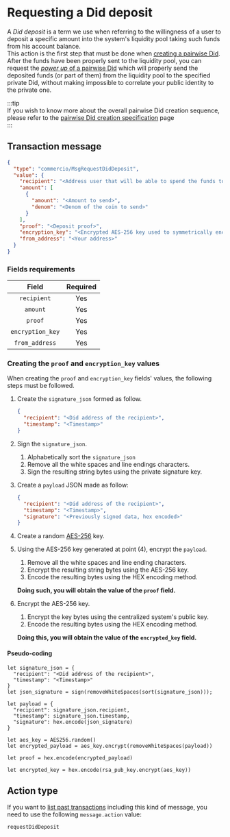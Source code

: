 # Requesting a Did deposit
A *Did deposit* is a term we use when referring to the willingness of a user to deposit a specific amount into the 
system's liquidity pool taking such funds from his account balance.  
This action is the first step that must be done when [creating a pairwise Did](../creating-pairwise-did.md). 
After the funds have been properly sent to the liquidity pool, you can request the 
[*power up* of a pairwise Did](./request-did-power-up.md) which will properly send the deposited funds 
(or part of them) from the liquidity pool to the specified private Did, without making impossible to correlate
your public identity to the private one. 

:::tip  
If you wish to know more about the overall pairwise Did creation sequence, please refer to the
[pairwise Did creation specification](../creating-pairwise-did.md) page  
:::    

## Transaction message
```json
{
  "type": "commercio/MsgRequestDidDeposit",
  "value": {
    "recipient": "<Address user that will be able to spend the funds to active his pairwise Did(s)>",
    "amount": [
      {
        "amount": "<Amount to send>",
        "denom": "<Denom of the coin to send>"
      }
    ],
    "proof": "<Deposit proof>",
    "encryption_key": "<Encrypted AES-256 key used to symmetrically encrypt the proof, hex encoded>",
    "from_address": "<Your address>"
  }
}
```

### Fields requirements
| Field | Required |
| :---: | :------: |
| `recipient` | Yes |
| `amount` | Yes |
| `proof` | Yes | 
| `encryption_key` | Yes | 
| `from_address` | Yes | 

### Creating the `proof` and `encryption_key` values
When creating the `proof` and `encryption_key` fields' values, the following steps must be followed. 

1. Create the `signature_json` formed as follow.  
   ```json
   {
     "recipient": "<Did address of the recipient>",
     "timestamp": "<Timestamp>"
   }
   ```
   
2. Sign the `signature_json`. 
   1. Alphabetically sort the `signature_json`
   2. Remove all the white spaces and line endings characters. 
   3. Sign the resulting string bytes using the private signature key. 
   
3. Create a `payload` JSON made as follow:
   ```json
   {
     "recipient": "<Did address of the recipient>",
     "timestamp": "<Timestamp>",
     "signature": "<Previously signed data, hex encoded>"
   }
   ```
   
4. Create a random [AES-256](https://en.wikipedia.org/wiki/Advanced_Encryption_Standard) key.

5. Using the AES-256 key generated at point (4), encrypt the `payload`.
   1. Remove all the white spaces and line ending characters. 
   2. Encrypt the resulting string bytes using the AES-256 key.
   3. Encode the resulting bytes using the HEX encoding method.  
   
   **Doing such, you will obtain the value of the `proof` field.**
   
6. Encrypt the AES-256 key.
   1. Encrypt the key bytes using the centralized system's public key.
   2. Encode the resulting bytes using the HEX encoding method. 

   **Doing this, you will obtain the value of the `encrypted_key` field.**
   

#### Pseudo-coding
```
let signature_json = {
  "recipient": "<Did address of the recipient>",
  "timestamp": "<Timestamp>"
}
let json_signature = sign(removeWhiteSpaces(sort(signature_json)));

let payload = {
  "recipient": signature_json.recipient,
  "timestamp": signature_json.timestamp,
  "signature": hex.encode(json_signature)
}

let aes_key = AES256.random()
let encrypted_payload = aes_key.encrypt(removeWhiteSpaces(payload))

let proof = hex.encode(encrypted_payload)

let encrypted_key = hex.encode(rsa_pub_key.encrypt(aes_key)) 
```

## Action type
If you want to [list past transactions](../../../developers/listing-transactions.md) including this kind of message,
you need to use the following `message.action` value: 

```
requestDidDeposit
```